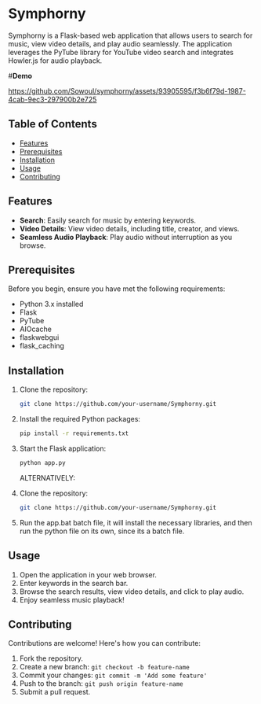 # Symphorny

Symphorny is a Flask-based web application that allows users to search for music, view video details, and play audio seamlessly. The application leverages the PyTube library for YouTube video search and integrates Howler.js for audio playback.

#**Demo**  


https://github.com/Sowoul/symphorny/assets/93905595/f3b6f79d-1987-4cab-9ec3-297900b2e725



## Table of Contents

- [Features](#features)
- [Prerequisites](#prerequisites)
- [Installation](#installation)
- [Usage](#usage)
- [Contributing](#contributing)

## Features

- **Search**: Easily search for music by entering keywords.
- **Video Details**: View video details, including title, creator, and views.
- **Seamless Audio Playback**: Play audio without interruption as you browse.

## Prerequisites

Before you begin, ensure you have met the following requirements:

- Python 3.x installed
- Flask
- PyTube
- AIOcache
- flaskwebgui
- flask_caching

## Installation

1. Clone the repository:

    ```bash
    git clone https://github.com/your-username/Symphorny.git
    ```

2. Install the required Python packages:

    ```bash
    pip install -r requirements.txt
    ```

3. Start the Flask application:

    ```bash
    python app.py
    ```

    ALTERNATIVELY:
   
1. Clone the repository:

    ```bash
    git clone https://github.com/your-username/Symphorny.git
    ```
2. Run the app.bat batch file, it will install the necessary libraries, and then run the python file on its own, since its a batch file.



## Usage

1. Open the application in your web browser.
2. Enter keywords in the search bar.
3. Browse the search results, view video details, and click to play audio.
4. Enjoy seamless music playback!

## Contributing

Contributions are welcome! Here's how you can contribute:

1. Fork the repository.
2. Create a new branch: `git checkout -b feature-name`
3. Commit your changes: `git commit -m 'Add some feature'`
4. Push to the branch: `git push origin feature-name`
5. Submit a pull request.
